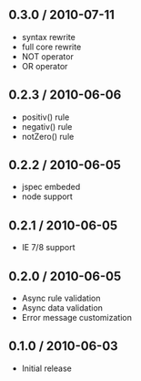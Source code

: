 
0.3.0 / 2010-07-11
------------------

* syntax rewrite
* full core rewrite
* NOT operator
* OR operator


0.2.3 / 2010-06-06
------------------

* positiv() rule
* negativ() rule
* notZero() rule


0.2.2 / 2010-06-05
------------------

* jspec embeded
* node support


0.2.1 / 2010-06-05
------------------

* IE 7/8 support


0.2.0 / 2010-06-05
------------------

* Async rule validation
* Async data validation
* Error message customization


0.1.0 / 2010-06-03
------------------

* Initial release
